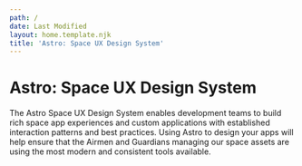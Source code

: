 ```yaml
---
path: /
date: Last Modified
layout: home.template.njk
title: 'Astro: Space UX Design System'
---
```


# Astro: Space UX Design System

The Astro Space UX Design System enables development teams to build rich space app experiences and custom applications with established interaction patterns and best practices. Using Astro to design your apps will help ensure that the Airmen and Guardians managing our space assets are using the most modern and consistent tools available.
